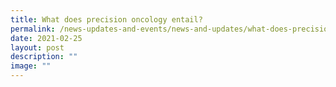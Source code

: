 ```yaml
---
title: What does precision oncology entail?
permalink: /news-updates-and-events/news-and-updates/what-does-precision-oncology-entail/
date: 2021-02-25
layout: post
description: ""
image: ""
---
```

